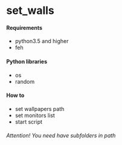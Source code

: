 # set_walls

#### Requirements
* python3.5 and higher
* feh

#### Python libraries
* os
* random

#### How to

* set wallpapers path
* set monitors list
* start script

###### Attention! You need have subfolders in path